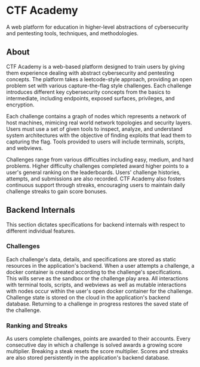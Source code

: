 # CTF Academy

A web platform for education in higher-level abstractions of cybersecurity and pentesting tools, techniques, and methodologies.

## About

CTF Academy is a web-based platform designed to train users by giving them experience dealing with abstract cybersecurity and pentesting concepts. The platform takes a leetcode-style approach, providing an open problem set with various capture-the-flag style challenges. Each challenge introduces different key cybersecurity concepts from the basics to intermediate, including endpoints, exposed surfaces, privileges, and encryption.

Each challenge contains a graph of nodes which represents a network of host machines, mimicing real world network topologies and security layers. Users must use a set of given tools to inspect, analyze, and understand system architectures with the objective of finding exploits that lead them to capturing the flag. Tools provided to users will include terminals, scripts, and webviews.

Challenges range from various difficulties including easy, medium, and hard problems. Higher difficulty challenges completed award higher points to a user's general ranking on the leaderboards. Users' challenge histories, attempts, and submissions are also recorded. CTF Academy also fosters continuous support through streaks, encouraging users to maintain daily challenge streaks to gain score bonuses.

## Backend Internals

This section dictates specifications for backend internals with respect to different individual features.

### Challenges

Each challenge's data, details, and specifications are stored as static resources in the application's backend. When a user attempts a challenge, a docker container is created according to the challenge's specifications. This wills serve as the sandbox or the challenge play area. All interactions with terminal tools, scripts, and webviews as well as mutable interactions with nodes occur within the user's open docker container for the challenge. Challenge state is stored on the cloud in the application's backend database. Returning to a challenge in progress restores the saved state of the challenge.

### Ranking and Streaks

As users complete challenges, points are awarded to their accounts. Every consecutive day in which a challenge is solved awards a growing score multiplier. Breaking a steak resets the score multiplier. Scores and streaks are also stored persistently in the application's backend database.
